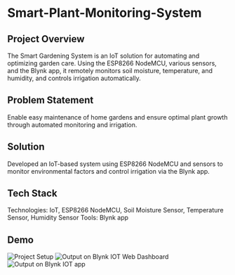 # Smart-Plant-Monitoring-System
## Project Overview
The Smart Gardening System is an IoT solution for automating and optimizing garden care. Using the ESP8266 NodeMCU, various sensors, and the Blynk app, it remotely monitors soil moisture, temperature, and humidity, and controls irrigation automatically.

## Problem Statement
Enable easy maintenance of home gardens and ensure optimal plant growth through automated monitoring and irrigation.

## Solution
Developed an IoT-based system using ESP8266 NodeMCU and sensors to monitor environmental factors and control irrigation via the Blynk app.

## Tech Stack
Technologies: IoT, ESP8266 NodeMCU, Soil Moisture Sensor, Temperature Sensor, Humidity Sensor
Tools: Blynk app

## Demo 
![Project Setup](https://github.com/user-attachments/assets/f92b5ac7-3864-448b-bbe0-3fed490b401b)
![Output on Blynk IOT Web Dashboard](https://github.com/user-attachments/assets/c3d2909e-1d19-4289-963b-1c9e01df7da4)
![Output on Blynk IOT app](https://github.com/user-attachments/assets/a2636707-10c6-406c-a78d-eafbe05ce29e)




